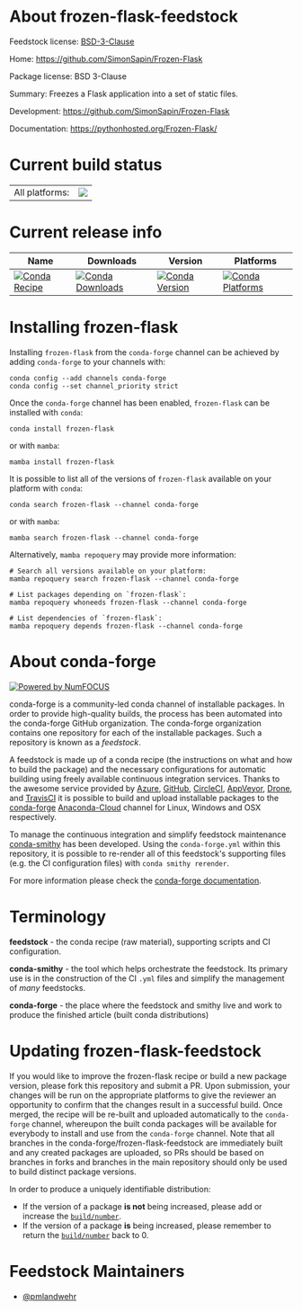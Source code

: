 About frozen-flask-feedstock
============================

Feedstock license: [BSD-3-Clause](https://github.com/conda-forge/frozen-flask-feedstock/blob/main/LICENSE.txt)

Home: https://github.com/SimonSapin/Frozen-Flask

Package license: BSD 3-Clause

Summary: Freezes a Flask application into a set of static files.

Development: https://github.com/SimonSapin/Frozen-Flask

Documentation: https://pythonhosted.org/Frozen-Flask/

Current build status
====================


<table><tr><td>All platforms:</td>
    <td>
      <a href="https://dev.azure.com/conda-forge/feedstock-builds/_build/latest?definitionId=5919&branchName=main">
        <img src="https://dev.azure.com/conda-forge/feedstock-builds/_apis/build/status/frozen-flask-feedstock?branchName=main">
      </a>
    </td>
  </tr>
</table>

Current release info
====================

| Name | Downloads | Version | Platforms |
| --- | --- | --- | --- |
| [![Conda Recipe](https://img.shields.io/badge/recipe-frozen--flask-green.svg)](https://anaconda.org/conda-forge/frozen-flask) | [![Conda Downloads](https://img.shields.io/conda/dn/conda-forge/frozen-flask.svg)](https://anaconda.org/conda-forge/frozen-flask) | [![Conda Version](https://img.shields.io/conda/vn/conda-forge/frozen-flask.svg)](https://anaconda.org/conda-forge/frozen-flask) | [![Conda Platforms](https://img.shields.io/conda/pn/conda-forge/frozen-flask.svg)](https://anaconda.org/conda-forge/frozen-flask) |

Installing frozen-flask
=======================

Installing `frozen-flask` from the `conda-forge` channel can be achieved by adding `conda-forge` to your channels with:

```
conda config --add channels conda-forge
conda config --set channel_priority strict
```

Once the `conda-forge` channel has been enabled, `frozen-flask` can be installed with `conda`:

```
conda install frozen-flask
```

or with `mamba`:

```
mamba install frozen-flask
```

It is possible to list all of the versions of `frozen-flask` available on your platform with `conda`:

```
conda search frozen-flask --channel conda-forge
```

or with `mamba`:

```
mamba search frozen-flask --channel conda-forge
```

Alternatively, `mamba repoquery` may provide more information:

```
# Search all versions available on your platform:
mamba repoquery search frozen-flask --channel conda-forge

# List packages depending on `frozen-flask`:
mamba repoquery whoneeds frozen-flask --channel conda-forge

# List dependencies of `frozen-flask`:
mamba repoquery depends frozen-flask --channel conda-forge
```


About conda-forge
=================

[![Powered by
NumFOCUS](https://img.shields.io/badge/powered%20by-NumFOCUS-orange.svg?style=flat&colorA=E1523D&colorB=007D8A)](https://numfocus.org)

conda-forge is a community-led conda channel of installable packages.
In order to provide high-quality builds, the process has been automated into the
conda-forge GitHub organization. The conda-forge organization contains one repository
for each of the installable packages. Such a repository is known as a *feedstock*.

A feedstock is made up of a conda recipe (the instructions on what and how to build
the package) and the necessary configurations for automatic building using freely
available continuous integration services. Thanks to the awesome service provided by
[Azure](https://azure.microsoft.com/en-us/services/devops/), [GitHub](https://github.com/),
[CircleCI](https://circleci.com/), [AppVeyor](https://www.appveyor.com/),
[Drone](https://cloud.drone.io/welcome), and [TravisCI](https://travis-ci.com/)
it is possible to build and upload installable packages to the
[conda-forge](https://anaconda.org/conda-forge) [Anaconda-Cloud](https://anaconda.org/)
channel for Linux, Windows and OSX respectively.

To manage the continuous integration and simplify feedstock maintenance
[conda-smithy](https://github.com/conda-forge/conda-smithy) has been developed.
Using the ``conda-forge.yml`` within this repository, it is possible to re-render all of
this feedstock's supporting files (e.g. the CI configuration files) with ``conda smithy rerender``.

For more information please check the [conda-forge documentation](https://conda-forge.org/docs/).

Terminology
===========

**feedstock** - the conda recipe (raw material), supporting scripts and CI configuration.

**conda-smithy** - the tool which helps orchestrate the feedstock.
                   Its primary use is in the construction of the CI ``.yml`` files
                   and simplify the management of *many* feedstocks.

**conda-forge** - the place where the feedstock and smithy live and work to
                  produce the finished article (built conda distributions)


Updating frozen-flask-feedstock
===============================

If you would like to improve the frozen-flask recipe or build a new
package version, please fork this repository and submit a PR. Upon submission,
your changes will be run on the appropriate platforms to give the reviewer an
opportunity to confirm that the changes result in a successful build. Once
merged, the recipe will be re-built and uploaded automatically to the
`conda-forge` channel, whereupon the built conda packages will be available for
everybody to install and use from the `conda-forge` channel.
Note that all branches in the conda-forge/frozen-flask-feedstock are
immediately built and any created packages are uploaded, so PRs should be based
on branches in forks and branches in the main repository should only be used to
build distinct package versions.

In order to produce a uniquely identifiable distribution:
 * If the version of a package **is not** being increased, please add or increase
   the [``build/number``](https://docs.conda.io/projects/conda-build/en/latest/resources/define-metadata.html#build-number-and-string).
 * If the version of a package **is** being increased, please remember to return
   the [``build/number``](https://docs.conda.io/projects/conda-build/en/latest/resources/define-metadata.html#build-number-and-string)
   back to 0.

Feedstock Maintainers
=====================

* [@pmlandwehr](https://github.com/pmlandwehr/)

